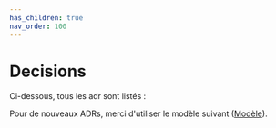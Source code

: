 ```yaml
---
has_children: true
nav_order: 100
---
```

# Decisions

Ci-dessous, tous les adr sont listés : 

Pour de nouveaux ADRs, merci d'utiliser le modèle suivant ([Modèle](https://github.com/ansforge/ans-architecture-adr/blob/main/docs/decisions/0000-modele-adr.md)). 

